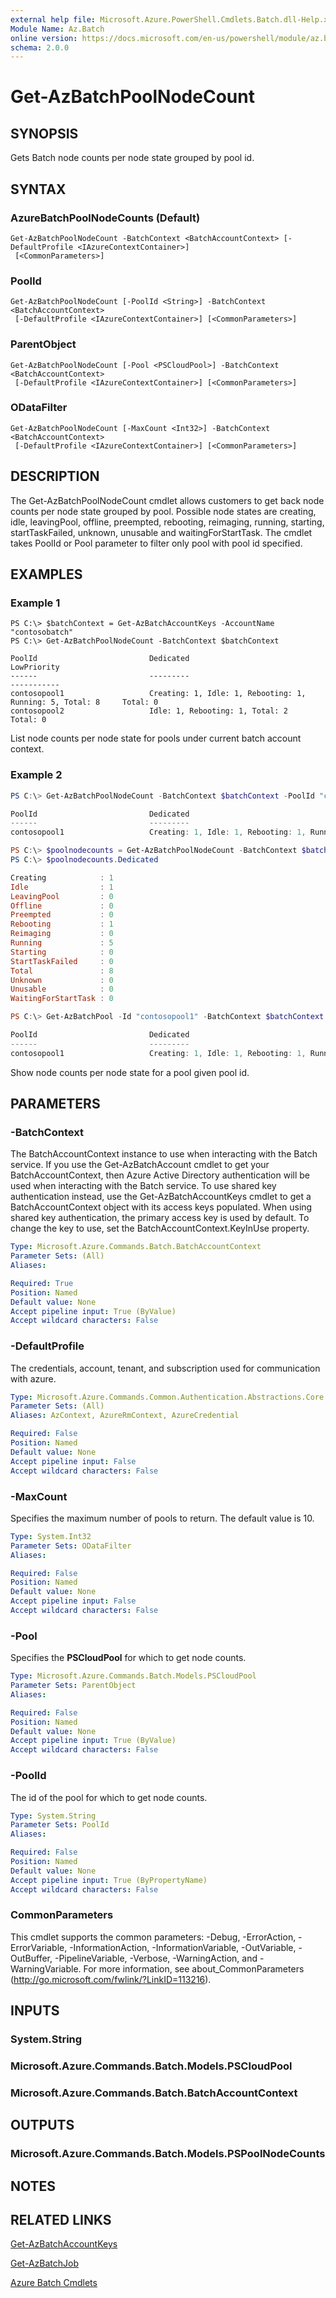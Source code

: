 ```yaml
---
external help file: Microsoft.Azure.PowerShell.Cmdlets.Batch.dll-Help.xml
Module Name: Az.Batch
online version: https://docs.microsoft.com/en-us/powershell/module/az.batch/get-azbatchpoolnodecount
schema: 2.0.0
---
```


# Get-AzBatchPoolNodeCount

## SYNOPSIS
Gets Batch node counts per node state grouped by pool id.

## SYNTAX

### AzureBatchPoolNodeCounts (Default)
```
Get-AzBatchPoolNodeCount -BatchContext <BatchAccountContext> [-DefaultProfile <IAzureContextContainer>]
 [<CommonParameters>]
```

### PoolId
```
Get-AzBatchPoolNodeCount [-PoolId <String>] -BatchContext <BatchAccountContext>
 [-DefaultProfile <IAzureContextContainer>] [<CommonParameters>]
```

### ParentObject
```
Get-AzBatchPoolNodeCount [-Pool <PSCloudPool>] -BatchContext <BatchAccountContext>
 [-DefaultProfile <IAzureContextContainer>] [<CommonParameters>]
```

### ODataFilter
```
Get-AzBatchPoolNodeCount [-MaxCount <Int32>] -BatchContext <BatchAccountContext>
 [-DefaultProfile <IAzureContextContainer>] [<CommonParameters>]
```

## DESCRIPTION
The Get-AzBatchPoolNodeCount cmdlet allows customers to get back node counts per node state grouped by pool. Possible node states are creating, idle, leavingPool, offline, preempted, rebooting, reimaging, running, starting, startTaskFailed, unknown, unusable and waitingForStartTask. The cmdlet takes PoolId or Pool parameter to filter only pool with pool id specified. 

## EXAMPLES

### Example 1
```
PS C:\> $batchContext = Get-AzBatchAccountKeys -AccountName "contosobatch"
PS C:\> Get-AzBatchPoolNodeCount -BatchContext $batchContext

PoolId                         Dedicated                                                    LowPriority
------                         ---------                                                    -----------
contosopool1                   Creating: 1, Idle: 1, Rebooting: 1, Running: 5, Total: 8     Total: 0
contosopool2                   Idle: 1, Rebooting: 1, Total: 2                              Total: 0
```

List node counts per node state for pools under current batch account context.

### Example 2

```powershell
PS C:\> Get-AzBatchPoolNodeCount -BatchContext $batchContext -PoolId "contosopool1"

PoolId                         Dedicated                                                    LowPriority
------                         ---------                                                    -----------
contosopool1                   Creating: 1, Idle: 1, Rebooting: 1, Running: 5, Total: 8     Total: 0

PS C:\> $poolnodecounts = Get-AzBatchPoolNodeCount -BatchContext $batchContext -PoolId "contosopool1"
PS C:\> $poolnodecounts.Dedicated

Creating            : 1
Idle                : 1
LeavingPool         : 0
Offline             : 0
Preempted           : 0
Rebooting           : 1
Reimaging           : 0
Running             : 5
Starting            : 0
StartTaskFailed     : 0
Total               : 8
Unknown             : 0
Unusable            : 0
WaitingForStartTask : 0

PS C:\> Get-AzBatchPool -Id "contosopool1" -BatchContext $batchContext | Get-AzBatchPoolNodeCount -BatchContext $batchContext

PoolId                         Dedicated                                                    LowPriority
------                         ---------                                                    -----------
contosopool1                   Creating: 1, Idle: 1, Rebooting: 1, Running: 5, Total: 8     Total: 0
```

Show node counts per node state for a pool given pool id.

## PARAMETERS

### -BatchContext
The BatchAccountContext instance to use when interacting with the Batch service.
If you use the Get-AzBatchAccount cmdlet to get your BatchAccountContext, then Azure Active Directory authentication will be used when interacting with the Batch service.
To use shared key authentication instead, use the Get-AzBatchAccountKeys cmdlet to get a BatchAccountContext object with its access keys populated.
When using shared key authentication, the primary access key is used by default.
To change the key to use, set the BatchAccountContext.KeyInUse property.

```yaml
Type: Microsoft.Azure.Commands.Batch.BatchAccountContext
Parameter Sets: (All)
Aliases:

Required: True
Position: Named
Default value: None
Accept pipeline input: True (ByValue)
Accept wildcard characters: False
```

### -DefaultProfile
The credentials, account, tenant, and subscription used for communication with azure.

```yaml
Type: Microsoft.Azure.Commands.Common.Authentication.Abstractions.Core.IAzureContextContainer
Parameter Sets: (All)
Aliases: AzContext, AzureRmContext, AzureCredential

Required: False
Position: Named
Default value: None
Accept pipeline input: False
Accept wildcard characters: False
```

### -MaxCount
Specifies the maximum number of pools to return.
The default value is 10.

```yaml
Type: System.Int32
Parameter Sets: ODataFilter
Aliases:

Required: False
Position: Named
Default value: None
Accept pipeline input: False
Accept wildcard characters: False
```

### -Pool
Specifies the **PSCloudPool** for which to get node counts.

```yaml
Type: Microsoft.Azure.Commands.Batch.Models.PSCloudPool
Parameter Sets: ParentObject
Aliases:

Required: False
Position: Named
Default value: None
Accept pipeline input: True (ByValue)
Accept wildcard characters: False
```

### -PoolId
The id of the pool for which to get node counts.

```yaml
Type: System.String
Parameter Sets: PoolId
Aliases:

Required: False
Position: Named
Default value: None
Accept pipeline input: True (ByPropertyName)
Accept wildcard characters: False
```

### CommonParameters
This cmdlet supports the common parameters: -Debug, -ErrorAction, -ErrorVariable, -InformationAction, -InformationVariable, -OutVariable, -OutBuffer, -PipelineVariable, -Verbose, -WarningAction, and -WarningVariable. For more information, see about_CommonParameters (http://go.microsoft.com/fwlink/?LinkID=113216).

## INPUTS

### System.String

### Microsoft.Azure.Commands.Batch.Models.PSCloudPool

### Microsoft.Azure.Commands.Batch.BatchAccountContext

## OUTPUTS

### Microsoft.Azure.Commands.Batch.Models.PSPoolNodeCounts

## NOTES

## RELATED LINKS

[Get-AzBatchAccountKeys]()

[Get-AzBatchJob]()

[Azure Batch Cmdlets]()

